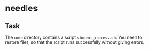 # needles

## Task

The `code` directory contains a script `student_process.sh`. You need to restore files, so that the script runs successfully without giving errors.
